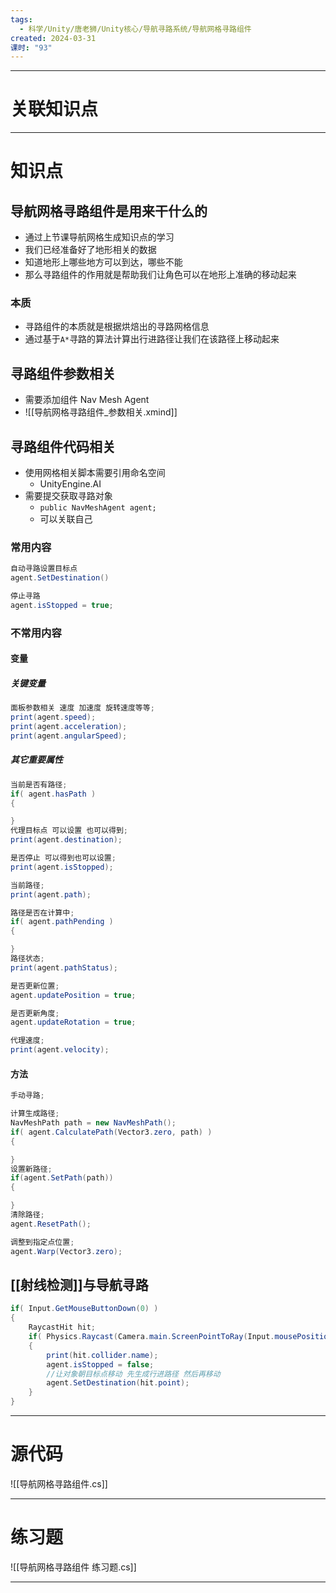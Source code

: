 ```yaml
---
tags:
  - 科学/Unity/唐老狮/Unity核心/导航寻路系统/导航网格寻路组件
created: 2024-03-31
课时: "93"
---
```


---
# 关联知识点



---
# 知识点

## 导航网格寻路组件是用来干什么的

- 通过上节课导航网格生成知识点的学习
- 我们已经准备好了地形相关的数据
- 知道地形上哪些地方可以到达，哪些不能
- 那么寻路组件的作用就是帮助我们让角色可以在地形上准确的移动起来
### 本质

- 寻路组件的本质就是根据烘焙出的寻路网格信息
- 通过基于`A*`寻路的算法计算出行进路径让我们在该路径上移动起来
## 寻路组件参数相关

- 需要添加组件 Nav Mesh Agent
- ![[导航网格寻路组件_参数相关.xmind]]
## 寻路组件代码相关

- 使用网格相关脚本需要引用命名空间
	- UnityEngine.AI
- 需要提交获取寻路对象
	- `public NavMeshAgent agent;`
	- 可以关联自己
### 常用内容

```C#
自动寻路设置目标点
agent.SetDestination()

停止寻路
agent.isStopped = true;
```
### 不常用内容

#### 变量
##### 关键变量

```C#
面板参数相关 速度 加速度 旋转速度等等;
print(agent.speed);
print(agent.acceleration);
print(agent.angularSpeed);
```
##### 其它重要属性

```C#
当前是否有路径;
if( agent.hasPath )
{

}
代理目标点 可以设置 也可以得到;
print(agent.destination);

是否停止 可以得到也可以设置;
print(agent.isStopped);

当前路径;
print(agent.path);

路径是否在计算中;
if( agent.pathPending )
{

}
路径状态;
print(agent.pathStatus);

是否更新位置;
agent.updatePosition = true;

是否更新角度;
agent.updateRotation = true;

代理速度;
print(agent.velocity);
```
#### 方法

```C#
手动寻路;

计算生成路径;
NavMeshPath path = new NavMeshPath();
if( agent.CalculatePath(Vector3.zero, path) )
{

}
设置新路径;
if(agent.SetPath(path))
{

}
清除路径;
agent.ResetPath();

调整到指定点位置;
agent.Warp(Vector3.zero);
```
## [[射线检测]]与导航寻路

```C#
if( Input.GetMouseButtonDown(0) )
{
    RaycastHit hit;
    if( Physics.Raycast(Camera.main.ScreenPointToRay(Input.mousePosition), out hit ) )
    {
        print(hit.collider.name);
        agent.isStopped = false;
        //让对象朝目标点移动 先生成行进路径 然后再移动
        agent.SetDestination(hit.point);
    }
}
```

---
# 源代码

![[导航网格寻路组件.cs]]

---
# 练习题

![[导航网格寻路组件 练习题.cs]]

---